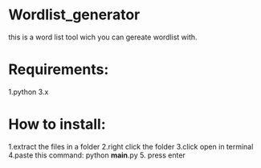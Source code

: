 # Wordlist_generator
this is a word list tool wich you can gereate wordlist with.

# Requirements:
1.python 3.x

# How to install:
1.extract the files in a folder 
2.right click the folder 
3.click open in terminal
4.paste this command: python __main__.py
5. press enter
